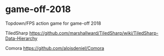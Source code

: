 # game-off-2018
Topdown/FPS action game for game-off 2018

TiledSharp
https://github.com/marshallward/TiledSharp/wiki/TiledSharp-Data-Hierarchy

Comora
https://github.com/aloisdeniel/Comora
